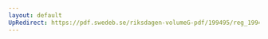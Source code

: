 ```yaml
---
layout: default
UpRedirect: https://pdf.swedeb.se/riksdagen-volumeG-pdf/199495/reg_199495/reg_199495_0393.pdf
---
```


